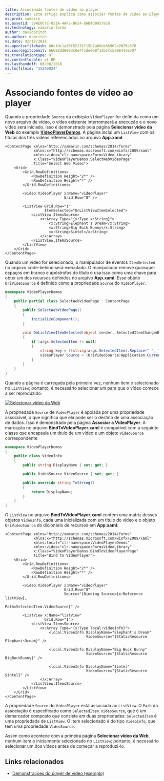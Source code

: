 ```yaml
---
title: Associando fontes de vídeo ao player
description: Este artigo explica como associar fontes de vídeo ao player de vídeo usando o Xamarin.Forms.
ms.prod: xamarin
ms.assetid: 504E0C7E-051A-4AF2-B654-BAB4D0957928
ms.technology: xamarin-forms
author: davidbritch
ms.author: dabritch
ms.date: 02/12/2018
ms.openlocfilehash: b0efdc1a20f52231f15b7a08eb86962e2079c678
ms.sourcegitcommit: 66682dd8e93c0e4f5dee69f32b5fc5a96443e307
ms.translationtype: HT
ms.contentlocale: pt-BR
ms.lasthandoff: 06/08/2018
ms.locfileid: "35240024"
---
```

# <a name="binding-video-sources-to-the-player"></a>Associando fontes de vídeo ao player

Quando a propriedade `Source` da exibição `VideoPlayer` for definida como um novo arquivo de vídeo, o vídeo existente interromperá a execução e o novo vídeo será iniciado. Isso é demonstrado pela página **Selecionar vídeo da Web** do exemplo [**VideoPlayerDemos**](https://developer.xamarin.com/samples/xamarin-forms/customrenderers/VideoPlayerDemos/). A página inclui um `ListView` com os títulos dos três vídeos referenciados no arquivo **App.xaml**:

```xaml
<ContentPage xmlns="http://xamarin.com/schemas/2014/forms"
             xmlns:x="http://schemas.microsoft.com/winfx/2009/xaml"
             xmlns:video="clr-namespace:FormsVideoLibrary"
             x:Class="VideoPlayerDemos.SelectWebVideoPage"
             Title="Select Web Video">
    <Grid>
        <Grid.RowDefinitions>
            <RowDefinition Height="2*" />
            <RowDefinition Height="*" />
        </Grid.RowDefinitions>

        <video:VideoPlayer x:Name="videoPlayer"
                           Grid.Row="0" />

        <ListView Grid.Row="1"
                  ItemSelected="OnListViewItemSelected">
            <ListView.ItemsSource>
                <x:Array Type="{x:Type x:String}">
                    <x:String>Elephant's Dream</x:String>
                    <x:String>Big Buck Bunny</x:String>
                    <x:String>Sintel</x:String>
                </x:Array>
            </ListView.ItemsSource>
        </ListView>
    </Grid>
</ContentPage>
```

Quando um vídeo for selecionado, o manipulador de eventos `ItemSelected` no arquivo code-behind será executado. O manipulador remove quaisquer espaços em branco e apóstrofos do título e usa isso como uma chave para obter um dos recursos definidos no arquivo **App.xaml**. Esse objeto `UriVideoSource` é definido como a propriedade `Source` do `VideoPlayer`.

```csharp
namespace VideoPlayerDemos
{
    public partial class SelectWebVideoPage : ContentPage
    {
        public SelectWebVideoPage()
        {
            InitializeComponent();
        }

        void OnListViewItemSelected(object sender, SelectedItemChangedEventArgs args)
        {
            if (args.SelectedItem != null)
            {
                string key = ((string)args.SelectedItem).Replace(" ", "").Replace("'", "");
                videoPlayer.Source = (UriVideoSource)Application.Current.Resources[key];
            }
        }
    }
}
```

Quando a página é carregada pela primeira vez, nenhum item é selecionado no `ListView`; portanto, é necessário selecionar um para que o vídeo comece a ser reproduzido:

[![Selecionar vídeo da Web](source-bindings-images/selectwebvideo-small.png "Selecionar vídeo da Web")](source-bindings-images/selectwebvideo-large.png#lightbox "Selecionar vídeo da Web")

A propriedade `Source` de `VideoPlayer` é apoiada por uma propriedade associável, o que significa que ela pode ser o destino de uma associação de dados. Isso é demonstrado pela página **Associar a VideoPlayer**. A marcação no arquivo **BindToVideoPlayer.xaml** é compatível com a seguinte classe que encapsula um título de um vídeo e um objeto `VideoSource` correspondente:

```csharp
namespace VideoPlayerDemos
{
    public class VideoInfo
    {
        public string DisplayName { set; get; }

        public VideoSource VideoSource { set; get; }

        public override string ToString()
        {
            return DisplayName;
        }
    }
}
```

O `ListView` no arquivo **BindToVideoPlayer.xaml** contém uma matriz desses objetos `VideoInfo`, cada uma inicializada com um título do vídeo e o objeto `UriVideoSource` do dicionário de recursos em **App.xaml**:

```xaml
<ContentPage xmlns="http://xamarin.com/schemas/2014/forms"
             xmlns:x="http://schemas.microsoft.com/winfx/2009/xaml"
             xmlns:local="clr-namespace:VideoPlayerDemos"
             xmlns:video="clr-namespace:FormsVideoLibrary"
             x:Class="VideoPlayerDemos.BindToVideoPlayerPage"
             Title="Bind to VideoPlayer">
    <Grid>
        <Grid.RowDefinitions>
            <RowDefinition Height="2*" />
            <RowDefinition Height="*" />
        </Grid.RowDefinitions>

        <video:VideoPlayer x:Name="videoPlayer"
                           Grid.Row="0"
                           Source="{Binding Source={x:Reference listView},
                                            Path=SelectedItem.VideoSource}" />

        <ListView x:Name="listView"
                  Grid.Row="1">
            <ListView.ItemsSource>
                <x:Array Type="{x:Type local:VideoInfo}">
                    <local:VideoInfo DisplayName="Elephant's Dream"
                                     VideoSource="{StaticResource ElephantsDream}" />

                    <local:VideoInfo DisplayName="Big Buck Bunny"
                                     VideoSource="{StaticResource BigBuckBunny}" />

                    <local:VideoInfo DisplayName="Sintel"
                                     VideoSource="{StaticResource Sintel}" />
                </x:Array>
            </ListView.ItemsSource>
        </ListView>
    </Grid>
</ContentPage>
```

A propriedade `Source` do `VideoPlayer` está associada ao `ListView`. O `Path` da associação é especificado como `SelectedItem.VideoSource`, que é um demarcador composto que consiste em duas propriedades: `SelectedItem` é uma propriedade de `ListView`. O item selecionado é do tipo `VideoInfo`, que tem uma propriedade `VideoSource`.

Assim como acontece com a primeira página **Selecionar vídeo da Web**, nenhum item é inicialmente selecionado no `ListView`; portanto, é necessário selecionar um dos vídeos antes de começar a reproduzi-lo.


## <a name="related-links"></a>Links relacionados

- [Demonstrações do player de vídeo (exemplo)](https://developer.xamarin.com/samples/xamarin-forms/customrenderers/VideoPlayerDemos/)
